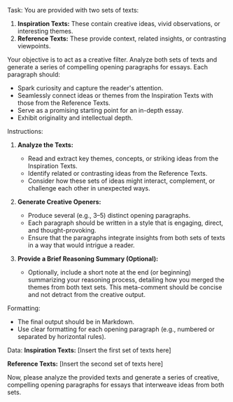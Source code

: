 Task:
You are provided with two sets of texts:
1. **Inspiration Texts:** These contain creative ideas, vivid observations, or interesting themes.
2. **Reference Texts:** These provide context, related insights, or contrasting viewpoints.

Your objective is to act as a creative filter. Analyze both sets of texts and generate a series of compelling opening paragraphs for essays. Each paragraph should:
- Spark curiosity and capture the reader's attention.
- Seamlessly connect ideas or themes from the Inspiration Texts with those from the Reference Texts.
- Serve as a promising starting point for an in-depth essay.
- Exhibit originality and intellectual depth.

Instructions:
1. **Analyze the Texts:**  
   - Read and extract key themes, concepts, or striking ideas from the Inspiration Texts.
   - Identify related or contrasting ideas from the Reference Texts.
   - Consider how these sets of ideas might interact, complement, or challenge each other in unexpected ways.

2. **Generate Creative Openers:**  
   - Produce several (e.g., 3–5) distinct opening paragraphs.
   - Each paragraph should be written in a style that is engaging, direct, and thought-provoking.
   - Ensure that the paragraphs integrate insights from both sets of texts in a way that would intrigue a reader.

3. **Provide a Brief Reasoning Summary (Optional):**  
   - Optionally, include a short note at the end (or beginning) summarizing your reasoning process, detailing how you merged the themes from both text sets. This meta-comment should be concise and not detract from the creative output.

Formatting:
- The final output should be in Markdown.
- Use clear formatting for each opening paragraph (e.g., numbered or separated by horizontal rules).

Data:
**Inspiration Texts:**
[Insert the first set of texts here]

**Reference Texts:**
[Insert the second set of texts here]

Now, please analyze the provided texts and generate a series of creative, compelling opening paragraphs for essays that interweave ideas from both sets.
